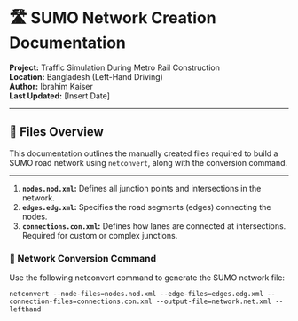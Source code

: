 # 🛣️ SUMO Network Creation Documentation

**Project:** Traffic Simulation During Metro Rail Construction  
**Location:** Bangladesh (Left-Hand Driving)  
**Author:** Ibrahim Kaiser  
**Last Updated:** [Insert Date]

---

## 📁 Files Overview

This documentation outlines the manually created files required to build a SUMO road network using `netconvert`, along with the conversion command.

---

1. **`nodes.nod.xml`:** Defines all junction points and intersections in the network.
2. **`edges.edg.xml`:** Specifies the road segments (edges) connecting the nodes.
3. **`connections.con.xml`:** Defines how lanes are connected at intersections. Required for custom or complex junctions.

### 🔄 Network Conversion Command

Use the following netconvert command to generate the SUMO network file:

```
netconvert --node-files=nodes.nod.xml --edge-files=edges.edg.xml --connection-files=connections.con.xml --output-file=network.net.xml --lefthand
```

